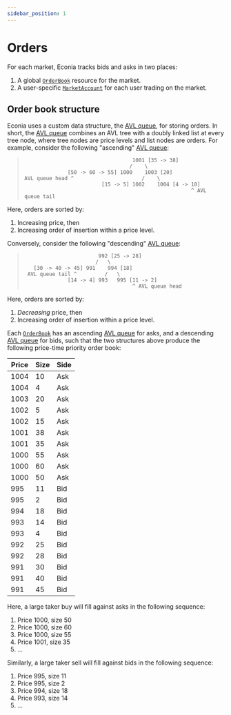 ```yaml
---
sidebar_position: 1
---
```


# Orders

For each market, Econia tracks bids and asks in two places:

1. A global [`OrderBook`] resource for the market.
1. A user-specific [`MarketAccount`] for each user trading on the market.

## Order book structure

Econia uses a custom data structure, the [AVL queue], for storing orders.
In short, the [AVL queue] combines an AVL tree with a doubly linked list at every tree node, where tree nodes are price levels and list nodes are orders.
For example, consider the following "ascending" [AVL queue]:

>                                        1001 [35 -> 38]
>                                       /    \
>                   [50 -> 60 -> 55] 1000    1003 [20]
>     AVL queue head ^                      /    \
>                              [15 -> 5] 1002    1004 [4 -> 10]
>                                                           ^ AVL queue tail

Here, orders are sorted by:

1. Increasing price, then
1. Increasing order of insertion within a price level.

Conversely, consider the following "descending" [AVL queue]:


>                             992 [25 -> 28]
>                            /   \
>        [30 -> 40 -> 45] 991    994 [18]
>      AVL queue tail ^         /   \
>                   [14 -> 4] 993   995 [11 -> 2]
>                                        ^ AVL queue head

Here, orders are sorted by:

1. *Decreasing* price, then
2. Increasing order of insertion within a price level.

Each [`OrderBook`] has an ascending [AVL queue] for asks, and a descending [AVL queue] for bids, such that the two structures above produce the following price-time priority order book:

| Price | Size | Side |
|-------|------|------|
| 1004  | 10   | Ask  |
| 1004  | 4    | Ask  |
| 1003  | 20   | Ask  |
| 1002  | 5    | Ask  |
| 1002  | 15   | Ask  |
| 1001  | 38   | Ask  |
| 1001  | 35   | Ask  |
| 1000  | 55   | Ask  |
| 1000  | 60   | Ask  |
| 1000  | 50   | Ask  |
| 995   | 11   | Bid  |
| 995   | 2    | Bid  |
| 994   | 18   | Bid  |
| 993   | 14   | Bid  |
| 993   | 4    | Bid  |
| 992   | 25   | Bid  |
| 992   | 28   | Bid  |
| 991   | 30   | Bid  |
| 991   | 40   | Bid  |
| 991   | 45   | Bid  |

Here, a large taker buy will fill against asks in the following sequence:

1. Price 1000, size 50
1. Price 1000, size 60
1. Price 1000, size 55
1. Price 1001, size 35
1. ...

Similarly, a large taker sell will fill against bids in the following sequence:

1. Price 995, size 11
1. Price 995, size 2
1. Price 994, size 18
1. Price 993, size 14
1. ...

<!---Alphabetized reference links-->

[AVL queue]:        https://github.com/econia-labs/econia/tree/main/src/move/econia/doc/avl_queue.md
[`MarketAccount`]:  https://github.com/econia-labs/econia/tree/main/src/move/econia/doc/user.md#0xc0deb00c_user_MarketAccount
[`OrderBook`]:      https://github.com/econia-labs/econia/tree/main/src/move/econia/doc/market.md#0xc0deb00c_market_OrderBook